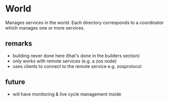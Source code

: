 # World

Manages services in the world.
Each directory corresponds to a coordinator which manages one or more services.

## remarks

- building never done here (that's done in the builders section)
- only works with remote services (e.g. a zos node)
- uses clients to connect to the remote service e.g. zosprotocol

## future

- will have monitoring & live cycle management inside


